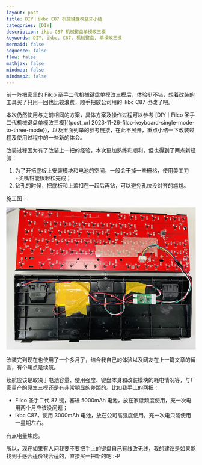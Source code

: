 ```yaml
---
layout: post
title: DIY｜ikbc C87 机械键盘改蓝牙小结
categories: [DIY]
description: ikbc C87 机械键盘单模改三模
keywords: DIY, ikbc, C87, 机械键盘, 单模改三模
mermaid: false
sequence: false
flow: false
mathjax: false
mindmap: false
mindmap2: false
---
```


前一阵把家里的 Filco 圣手二代机械键盘单模改三模后，体验挺不错，想着改装的工具买了只用一回也比较浪费，顺手把放公司用的 ikbc C87 也改了吧。

本次仍然使用与之前相同的方案，具体方案及操作过程可以参考 [DIY｜Filco 圣手二代机械键盘单模改三模]({post_url 2023-11-26-filco-keyboard-single-mode-to-three-mode})，以及里面列举的参考链接，在此不展开，重点小结一下改装过程及使用过程中的一些新的体会。

改装过程因为有了改装上一把的经验，本次更加熟练和顺利，但也得到了两点新经验：

1. 为了开拓底板上安装模块和电池的空间，一般会干掉一些栅格，使用美工刀+尖嘴钳能很轻松完成；
2. 钻孔的时候，把底板和上盖扣在一起后再钻，可以避免孔位没对齐的尴尬。

施工图：

![ikbc C87 内部](/images/posts/diy/ikbc-c87-inner.jpg)

改装完到现在也使用了一个多月了，结合我自己的体验以及网友在上一篇文章的留言，有个痛点是续航。

续航应该是取决于电池容量、使用强度、键盘本身和改装模块的耗电情况等，与厂家量产的原生三模还是有非常明显的差距的。比如我手上的两把：

- Filco 圣手二代 87 键，塞进 5000mAh 电池，放在家低频度使用，充一次电用两个月应该没问题；
- ikbc C87，使用 3000mAh 电池，放在公司高强度使用，充一次电只能使用一星期左右。

有点电量焦虑。

所以，现在如果有人问我要不要把手上的键盘自己有线改无线，我的建议是如果能找到手感合适价钱合适的，直接买一把新的吧 :-P